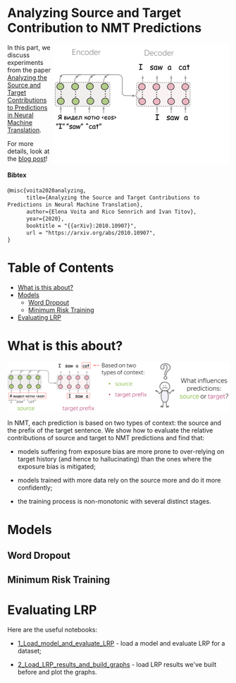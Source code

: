 # Analyzing Source and Target Contribution to NMT Predictions


<img src="../resources/src_dst_main.gif" 
	title="paper logo" width="400" align="right"/>

In this part, we discuss experiments from the paper [Analyzing the Source and Target Contributions to Predictions in Neural Machine Translation](https://arxiv.org/pdf/2010.10907.pdf).

For more details, look at the [blog post](https://lena-voita.github.io/posts/source_target_contributions_to_nmt.html)!
		
#### Bibtex
```
@misc{voita2020analyzing,
      title={Analyzing the Source and Target Contributions to Predictions in Neural Machine Translation}, 
      author={Elena Voita and Rico Sennrich and Ivan Titov},
      year={2020},
      booktitle = "{{arXiv}:2010.10907}",
      url = "https://arxiv.org/abs/2010.10907",
}
```

Table of Contents
=================

   * [What is this about?](#what-is-this-about)
   * [Models](#models)
      * [Word Dropout](#word-dropout)
      * [Minimum Risk Training](#minimum-risk-training)
   * [Evaluating LRP](#evaluating-lrp)


# What is this about?

<img src="../resources/intro_large-min.png" 
	title="intro" />
	
In NMT, each prediction is based on two types of context: the source and the prefix of the target sentence. We show how to evaluate the relative contributions of source and target to NMT predictions and find that:

* models suffering from exposure bias are more prone to over-relying on target history (and hence to hallucinating) than the ones where the exposure bias is mitigated;

* models trained with more data rely on the source more and do it more confidently;

* the training process is non-monotonic with several distinct stages.


# Models

## Word Dropout

## Minimum Risk Training


# Evaluating LRP


Here are the useful notebooks:
* [1_Load_model_and_evaluate_LRP](./notebooks/1_Load_model_and_evaluate_LRP.ipynb) - load a model and evaluate LRP for a dataset;

* [2_Load_LRP_results_and_build_graphs](./notebooks/2_Load_LRP_results_and_build_graphs.ipynb) - load LRP results we've built before and plot the graphs.
